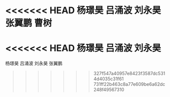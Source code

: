<<<<<<< HEAD
杨璟昊 吕涌波 刘永昊 张翼鹏 曹树
=======
<<<<<<< HEAD
杨璟昊 吕涌波 刘永昊
=======
杨璟昊 吕涌波 刘永昊 张翼鹏
>>>>>>> 327f547a40957e8423f3587dc5314d4035c31f61
>>>>>>> 731ff22b463c8a77e609be6a62dc248f49567310
